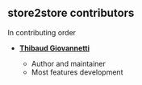 ## store2store contributors
In contributing order

* **[Thibaud Giovannetti](https://github.com/tspoke)**

  * Author and maintainer
  * Most features development
  